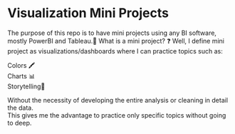 # Visualization Mini Projects

The purpose of this repo is to have mini projects using any BI software, mostly PowerBI and Tableau.🎥
What is a mini project? ❓
Well, I define mini project as visualizations/dashboards where I can practice topics such as:

Colors 🖍  
Charts 📊  
Storytelling🧾  

Without the necessity of developing the entire analysis or cleaning in detail the data.  
This gives me the advantage to practice only specific topics without going to deep.
